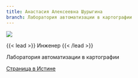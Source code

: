 ```yaml
---
title: Анастасия Алексеевна Шурыгина
branch: Лаборатория автоматизации в картографии
---
```

![](img/shaa.jpg)

{{< lead >}} Инженер {{< /lead >}}

Лаборатория автоматизации в картографии

[Страница в Истине](https://istina.msu.ru/workers/11082919)
